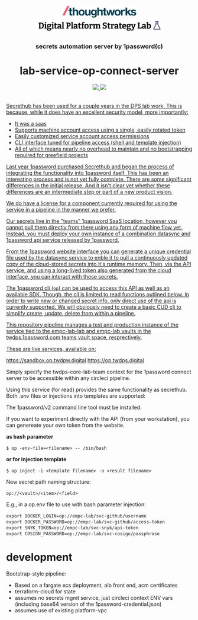 <div align="center">
	<p>
		<img alt="Thoughtworks Logo" src="https://raw.githubusercontent.com/ThoughtWorks-DPS/static/master/thoughtworks_flamingo_wave.png?sanitize=true" width=200 />
    <br />
		<img alt="DPS Title" src="https://raw.githubusercontent.com/ThoughtWorks-DPS/static/master/dps_lab_title.png" width=350/>
	</p>
  <h3>secrets automation server by 1password(c) </h3>
  <h1>lab-service-op-connect-server</h1>
  <a href="https://circleci.com/gh/ThoughtWorks-DPS/lab-service-op-connect-server/tree/main"><img src="https://circleci.com/gh/ThoughtWorks-DPS/lab-service-op-connect-server/tree/main.svg?style=shield&circle-token=5b62dee56a1690eca5a15b8a3ca555f098c306ad"> <a href="https://app.datadoghq.com/dashboard/zdb-as4-bc7/empc-op-connect?from_ts=1652802104947&to_ts=1652888504947&live=true"><img src="https://img.shields.io/badge/DataDog-Dasboard-lightgrey">
</div>
<br />

Secrethub has been used for a couple years in the DPS lab work. This is because, while it does have an excellent security model, more importantly:
- It was a saas
- Supports machine account access using a single, easily rotated token
- Easily customized service account access permissions
- CLI interface tuned for pipeline access (shell and template injection)
- All of which means nearly no overhead to maintain and no bootstrapping required for greefield projects

Last year 1password purchased Secrethub and began the process of integrating the functionality into 1password itself. This has been an interesting process and is not yet fully complete. There are some significant differences in the initial release. And it isn't clear yet whether these differences are an intermediate step or part of a new product vision.  

We do have a license for a component currently required for using the service in a pipeline in the manner we prefer.   

Our secrets live in the "teams" 1password SaaS location, however you cannot pull them directly from there using any form of machine flow yet. Instead, you must deploy your own instance of a combination datasync and 1password api service released by 1password.  

From the 1password website interface you can generate a unique credential file used by the datasync service to enble it to pull a continuously updated copy of the cloud-stored secrets into it's runtime memory. Then, via the API service, and using a long-lived token also generated from the cloud interface, you can interact with those secrets.  

The 1password cli (`op`) can be used to access this API as well as an available SDK. Though, the cli is limited to read functions outlined below. In order to write new or changed secret info, only direct use of the api is currently supported. We will obviously need to create a basic CUD cli to simplify create, update, delete from within a pipeline.  

This repository pipeline manages a test and production instance of the service tied to the empc-lab-lab and empc-lab vaults in the twdps.1password.com teams vault space, resprectively.  

These are live services, available on:  

https://sandbox.op.twdpw.digital
https://op.twdps.digital  

Simply specify the twdps-core-lab-team context for the 1password connect server to be accessible within any circleci pipeline.  

Using this service (for read) provides the same functionality as secrethub. Both .env files or injections into templates are supported:  

The 1password/v2 command line tool must be installed.  

If you want to experiment directly with the API (from your workstation), you can genereate your own token from the website.  

**as bash parameter**
```
$ op -env-file=<filename> -- /bin/bash
```
**or for injection template**  
```
$ op inject -i <template filename> -o <result filename>
```

New secret path naming structure:  
```
op://<vault>/<item>/<field>
```

E.g., in a op.env file to use with bash parameter injection:  
```
export DOCKER_LOGIN=op://empc-lab/svc-github/username
export DOCKER_PASSWORD=op://empc-lab/svc-github/access-token
export SNYK_TOKEN=op://empc-lab/svc-snyk/api-token
export COSIGN_PASSWORD=op://empc-lab/svc-cosign/passphrase
```

# development

Bootstrap-style pipeline:  

- Based on a fargate ecs deployment, alb front end, acm certificates
- terraform-cloud for state
- assumes no secrets mgmt service, just circleci context ENV vars (including base64 version of the 1password-credential.json)
- assumes use of existing platform-vpc

